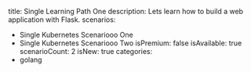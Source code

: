 title: Single Learning Path One
description: Lets learn how to build a web application with Flask.
scenarios: 
  - Single Kubernetes Scenariooo One
  - Single Kubernetes Scenariooo Two
isPremium: false
isAvailable: true
scenarioCount: 2
isNew: true
categories: 
  - golang

